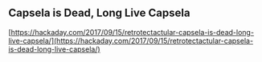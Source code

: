 ## Capsela is Dead, Long Live Capsela
  
  [https://hackaday.com/2017/09/15/retrotectactular-capsela-is-dead-long-live-capsela/](https://hackaday.com/2017/09/15/retrotectactular-capsela-is-dead-long-live-capsela/)